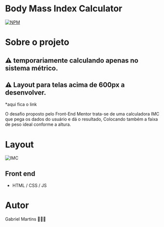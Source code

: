 # Body Mass Index Calculator

[![NPM](https://img.shields.io/npm/l/react)](https://github.com/gabs-martins/todo-list/blob/main/LICENSE) 

# Sobre o projeto

## ⚠️ temporariamente calculando apenas no sistema métrico.
## ⚠️ Layout para telas acima de 600px a desenvolver.


*aqui fica o link


O desafio proposto pelo Front-End Mentor trata-se de uma calculadora IMC que pega os dados do usuário e dá o resultado, Colocando também a faixa de peso ideal conforme a altura.


# Layout

![IMC](https://github.com/gabs-martins/imc/assets/116783837/72c2e2aa-0477-4019-8459-80fa2c3efe6e)



## Front end
- HTML / CSS / JS

# Autor

Gabriel Martins 🤟🏼😎
